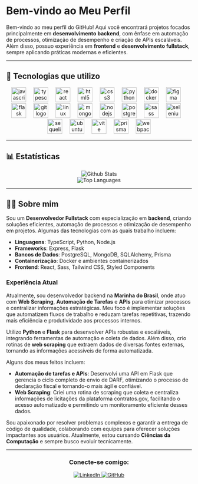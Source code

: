 # Bem-vindo ao Meu Perfil

Bem-vindo ao meu perfil do GitHub! Aqui você encontrará projetos focados principalmente em **desenvolvimento backend**, com ênfase em automação de processos, otimização de desempenho e criação de APIs escaláveis. Além disso, possuo experiência em **frontend** e **desenvolvimento fullstack**, sempre aplicando práticas modernas e eficientes.

---

## 🚀 Tecnologias que utilizo

<div align="center">
  <img src="https://cdn.jsdelivr.net/gh/devicons/devicon/icons/javascript/javascript-original.svg" height="40" alt="javascript logo" />
  <img width="12" />
  <img src="https://cdn.jsdelivr.net/gh/devicons/devicon/icons/typescript/typescript-original.svg" height="40" alt="typescript logo" />
  <img width="12" />
  <img src="https://cdn.jsdelivr.net/gh/devicons/devicon/icons/react/react-original.svg" height="40" alt="react logo" />
  <img width="12" />
  <img src="https://cdn.jsdelivr.net/gh/devicons/devicon/icons/html5/html5-original.svg" height="40" alt="html5 logo" />
  <img width="12" />
  <img src="https://cdn.jsdelivr.net/gh/devicons/devicon/icons/css3/css3-original.svg" height="40" alt="css3 logo" />
  <img width="12" />
  <img src="https://cdn.jsdelivr.net/gh/devicons/devicon/icons/python/python-original.svg" height="40" alt="python logo" />
  <img width="12" />
  <img src="https://cdn.jsdelivr.net/gh/devicons/devicon/icons/docker/docker-original.svg" height="40" alt="docker logo" />
  <img width="12" />
  <img src="https://cdn.jsdelivr.net/gh/devicons/devicon/icons/figma/figma-original.svg" height="40" alt="figma logo" />
  <img width="12" />
  <img src="https://cdn.jsdelivr.net/gh/devicons/devicon/icons/flask/flask-original.svg" height="40" alt="flask logo" />
  <img width="12" />
  <img src="https://cdn.jsdelivr.net/gh/devicons/devicon/icons/git/git-original.svg" height="40" alt="git logo" />
  <img width="12" />
  <img src="https://cdn.jsdelivr.net/gh/devicons/devicon/icons/linux/linux-original.svg" height="40" alt="linux logo" />
  <img width="12" />
  <img src="https://cdn.jsdelivr.net/gh/devicons/devicon/icons/mongodb/mongodb-original.svg" height="40" alt="mongodb logo" />
  <img width="12" />
  <img src="https://cdn.jsdelivr.net/gh/devicons/devicon/icons/nodejs/nodejs-original.svg" height="40" alt="nodejs logo" />
  <img width="12" />
  <img src="https://cdn.jsdelivr.net/gh/devicons/devicon/icons/postgresql/postgresql-original.svg" height="40" alt="postgresql logo" />
  <img width="12" />
  <img src="https://cdn.jsdelivr.net/gh/devicons/devicon/icons/sass/sass-original.svg" height="40" alt="sass logo" />
  <img width="12" />
  <img src="https://cdn.simpleicons.org/selenium/43B02A" height="40" alt="selenium logo" />
  <img width="12" />
  <img src="https://cdn.jsdelivr.net/gh/devicons/devicon/icons/sequelize/sequelize-original.svg" height="40" alt="sequelize logo" />
  <img width="12" />
  <img src="https://cdn.simpleicons.org/ubuntu/E95420" height="40" alt="ubuntu logo" />
  <img width="12" />
  <img src="https://skillicons.dev/icons?i=vite" height="40" alt="vite logo" />
  <img width="12" />
  <img src="https://cdn.simpleicons.org/prisma/2D3748" height="40" alt="prisma logo" />
  <img width="12" />
  <img src="https://cdn.simpleicons.org/webpack/8DD6F9" height="40" alt="webpack logo" />
</div>

---

## 📊 Estatísticas

<div align="center">
  <img src="https://github-readme-stats.vercel.app/api?username=erickvenites&show_icons=true&theme=radical&hide_border=true" alt="Github Stats" />
  <br />
  <img src="https://github-readme-stats.vercel.app/api/top-langs/?username=erickvenites&layout=compact&theme=radical&hide_border=true" alt="Top Languages" />
</div>

---

## 🧑‍💻 Sobre mim

Sou um **Desenvolvedor Fullstack** com especialização em **backend**, criando soluções eficientes, automação de processos e otimização de desempenho em projetos. Algumas das tecnologias com as quais trabalho incluem:

- **Linguagens**: TypeScript, Python, Node.js
- **Frameworks**: Express, Flask
- **Bancos de Dados**: PostgreSQL, MongoDB, SQLAlchemy, Prisma
- **Containerização**: Docker e ambientes containerizados
- **Frontend**: React, Sass, Tailwind CSS, Styled Components

### Experiência Atual
Atualmente, sou desenvolvedor backend na **Marinha do Brasil**, onde atuo com **Web Scraping**, **Automação de Tarefas** e **APIs** para otimizar processos e centralizar informações estratégicas. Meu foco é implementar soluções que automatizem fluxos de trabalho e reduzam tarefas repetitivas, trazendo mais eficiência e produtividade aos processos internos.

Utilizo **Python** e **Flask** para desenvolver APIs robustas e escaláveis, integrando ferramentas de automação e coleta de dados. Além disso, crio rotinas de **web scraping** que extraem dados de diversas fontes externas, tornando as informações acessíveis de forma automatizada.

Alguns dos meus feitos incluem:
- **Automação de tarefas e APIs**: Desenvolvi uma API em Flask que gerencia o ciclo completo de envio de DARF, otimizando o processo de declaração fiscal e tornando-o mais ágil e confiável.
- **Web Scraping**: Criei uma rotina de scraping que coleta e centraliza informações de licitações da plataforma contratos.gov, facilitando o acesso automatizado e permitindo um monitoramento eficiente desses dados.

Sou apaixonado por resolver problemas complexos e garantir a entrega de código de qualidade, colaborando com equipes para oferecer soluções impactantes aos usuários. Atualmente, estou cursando **Ciências da Computação** e sempre busco evoluir tecnicamente.

---

<div align="center">
  <h3>Conecte-se comigo:</h3>
  <a href="https://www.linkedin.com/in/erick-henrique-venites-28a768251/" target="_blank">
    <img src="https://img.shields.io/badge/LinkedIn-0077B5?style=for-the-badge&logo=linkedin&logoColor=white" alt="LinkedIn"/>
  </a>
  <a href="https://github.com/erickvenites" target="_blank">
    <img src="https://img.shields.io/badge/GitHub-181717?style=for-the-badge&logo=github&logoColor=white" alt="GitHub"/>
  </a>
</div>
